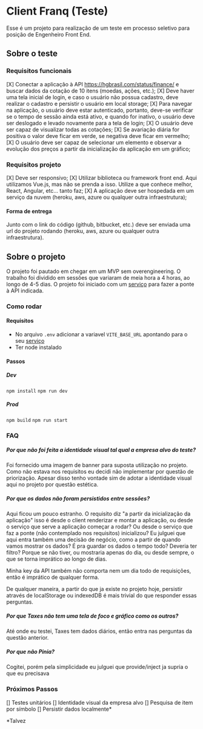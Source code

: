 # Client Franq (Teste)

Esse é um projeto para realização de um teste em processo seletivo para posição de Engenheiro Front End.

## Sobre o teste

### Requisitos funcionais

[X] Conectar a aplicação à API https://hgbrasil.com/status/finance/ e buscar dados da cotação de 10 itens (moedas, ações, etc.);
[X] Deve haver uma tela inicial de login, e caso o usuário não possua cadastro, deve realizar o cadastro e persistir o usuário em local storage;
[X] Para navegar na aplicação, o usuário deve estar autenticado, portanto, deve-se verificar se o tempo de sessão ainda está ativo, e quando for inativo, o usuário deve ser deslogado e levado novamente para a tela de login;
[X] O usuário deve ser capaz de visualizar todas as cotações;
[X] Se avariação diária for positiva o valor deve ficar em verde, se negativa deve ficar em vermelho;
[X] O usuário deve ser capaz de selecionar um elemento e observar a evolução dos preços a partir da inicialização da aplicação em um gráfico;

### Requisitos projeto

[X] Deve ser responsivo;
[X] Utilizar biblioteca ou framework front end. Aqui utilizamos Vue.js, mas não se prenda a isso. Utilize a que conhece melhor, React, Angular, etc… tanto faz;
[X] A aplicação deve ser hospedada em um serviço da nuvem (heroku, aws, azure ou qualquer outra infraestrutura);

#### Forma de entrega

Junto com o link do código (github, bitbucket, etc.) deve ser enviada uma url do projeto rodando (heroku, aws, azure ou qualquer outra infraestrutura).

## Sobre o projeto

O projeto foi pautado em chegar em um MVP sem overengineering. O trabalho foi dividido em sessões que variaram de meia hora a 4 horas, ao longo de 4-5 dias. O projeto foi iniciado com um [serviço](https://github.com/ottaviocoelho/server-franq) para fazer a ponte à API indicada.

### Como rodar

#### Requisitos

- No arquivo `.env` adicionar a variavel `VITE_BASE_URL` apontando para o seu [serviço](https://github.com/ottaviocoelho/server-franq)
- Ter node instalado

#### Passos

##### Dev

`npm install`
`npm run dev`

##### Prod

`npm build`
`npm run start`

### FAQ

##### Por que não foi feita a identidade visual tal qual a empresa alvo do teste?

Foi fornecido uma imagem de banner para suposta utilização no projeto. Como não estava nos requisitos eu decidi não implementar por questão de priorização. Apesar disso tenho vontade sim de adotar a identidade visual aqui no projeto por questão estética.

##### Por que os dados não foram persistidos entre sessões?

Aqui ficou um pouco estranho. O requisito diz "a partir da inicialização da aplicação" isso é desde o client renderizar e montar a aplicação, ou desde o serviço que serve a aplicação começar a rodar? Ou desde o serviço que faz a ponte (não contemplado nos requisitos) inicializou? Eu julguei que aqui entra também uma decisão de negócio, como a partir de quando vamos mostrar os dados? É pra guardar os dados o tempo todo? Deveria ter filtro? Porque se não tiver, ou mostraria apenas do dia, ou desde sempre, o que se torna imprático ao longo de dias.

Minha key da API também não comporta nem um dia todo de requisições, então é imprático de qualquer forma.

De qualquer maneira, a partir do que ja existe no projeto hoje, persistir através de localStorage ou indexedDB é mais trivial do que responder essas perguntas.

##### Por que Taxes não tem uma tela de foco e gráfico como os outros?

Até onde eu testei, Taxes tem dados diários, então entra nas perguntas da questão anterior.

##### Por que não Pinia?

Cogitei, porém pela simplicidade eu julguei que provide/inject ja supria o que eu precisava

### Próximos Passos

[] Testes unitários
[] Identidade visual da empresa alvo
[] Pesquisa de item por símbolo
[] Persistir dados localmente\*

\*Talvez

